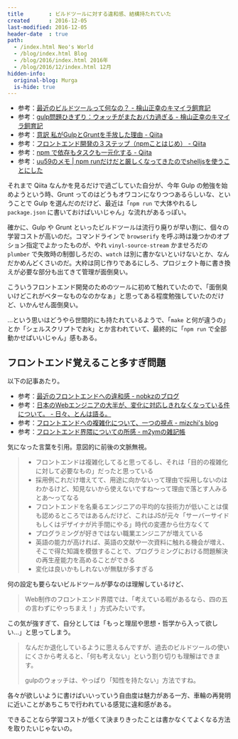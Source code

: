 ```yaml
---
title        : ビルドツールに対する違和感、結構持たれていた
created      : 2016-12-05
last-modified: 2016-12-05
header-date  : true
path:
  - /index.html Neo's World
  - /blog/index.html Blog
  - /blog/2016/index.html 2016年
  - /blog/2016/12/index.html 12月
hidden-info:
  original-blog: Murga
  is-hide: true
---
```


- 参考：[最近のビルドツールって何なの？ - 檜山正幸のキマイラ飼育記](http://d.hatena.ne.jp/m-hiyama/20150511/1431306678)
- 参考：[gulp問題ひきずり：ウォッチがまたおバカ過ぎる - 檜山正幸のキマイラ飼育記](http://d.hatena.ne.jp/m-hiyama/20150514/1431563231)
- 参考：[意訳 私がGulpとGruntを手放した理由 - Qiita](http://qiita.com/chuck0523/items/dafdbd19c12efd40e2de)
- 参考：[フロントエンド開発の３ステップ（npmことはじめ） - Qiita](http://qiita.com/hashrock/items/15f4a4961183cfbb2658)
- 参考：[npm で依存もタスクも一元化する - Qiita](http://qiita.com/Jxck_/items/efaff21b977ddc782971)
- 参考：[uu59のメモ | npm runだけだと厳しくなってきたのでshelljsを使うことにした](http://blog.uu59.org/2015-03-08-npm-run-with-shelljs.html)

それまで Qiita なんかを見るだけで過ごしていた自分が、今年 Gulp の勉強を始めようという時、Grunt ってのはどうもオワコンになりつつあるらしいな、ということで Gulp を選んだのだけど、最近は「`npm run` で大体やれるし `package.json` に書いておけばいいじゃん」な流れがあるっぽい。

確かに、Gulp や Grunt といったビルドツールは流行り廃りが早い割に、個々の学習コストが高いのだ。コマンドラインで `browserify` を呼ぶ時は幾つかのオプション指定でよかったものが、やれ `vinyl-source-stream` かませろだの `plumber` で失敗時の制御しろだの、`watch` は別に書かないといけないとか、なんだかめんどくさいのだ。大枠は同じ作りであるにしろ、プロジェクト毎に書き換えが必要な部分も出てきて管理が面倒臭い。

こういうフロントエンド開発のためのツールに初めて触れていたので、「面倒臭いけどこれがベターなものなのかなぁ」と思ってある程度勉強していたのだけど、いかんせん面倒臭い。

…という思いはどうやら世間的にも持たれているようで、「`make` と何が違うの」とか「シェルスクリプトでおk」とか言われていて、最終的に「`npm run` で全部動かせばいいじゃん」感もある。

## フロントエンド覚えること多すぎ問題

以下の記事あたり。

- 参考：[最近のフロントエンドへの違和感 - nobkzのブログ](http://nobkz.hatenadiary.jp/entry/2016/04/11/031009)
- 参考：[日本のWebエンジニアの大半が、変化に対応しきれなくなっている件について。 - 日々、とんは語る。](http://d.hatena.ne.jp/tomoya/20160410/1460274822)
- 参考：[フロントエンドへの複雑化について、一つの視点 - mizchi's blog](http://mizchi.hatenablog.com/entry/2016/04/11/185914)
- 参考：[フロントエンド界隈についての所感 - m2ymの雑記帳](http://cx4a.org/posts/2016-04-12-about-frontend-world.html)

気になった言葉を引用。意図的に前後の文脈無視。

> - フロントエンドは複雑化してると思ってるし、それは「目的の複雑化に対して必要なもの」だったと思っている
> - 採用例これだけ増えてて、用途に向かないって理由で採用しないのはわかるけど、知見ないから使えないですね〜って理由で落とす人みるとあ〜ってなる
> - フロントエンドを名乗るエンジニアの平均的な技術力が低いことは僕も認めるところではあるんだけど、これはJSが元々「サーバーサイドもしくはデザイナが片手間にやる」時代の変遷から仕方なくて
> - プログラミングが好きではない職業エンジニアが増えている
> - 英語の能力が高ければ、英語の文献や一次資料に触れる機会が増え、そこで得た知識を模倣することで、プログラミングにおける問題解決の再生産能力を高めることができる
> - 変化は良いかもしれないが無駄が多すぎる

何の設定も要らないビルドツールが夢なのは理解しているけど、

> Web制作のフロントエンド界隈では、「考えている暇があるなら、四の五の言わずにやっちまえ！」方式みたいです。

この気が強すぎて、自分としては「もっと理屈や思想・哲学から入って欲しい…」と思ってしまう。

> なんだか退化しているように思えるんですが、過去のビルドツールの使いにくさから考えると、「何も考えない」という割り切りも理解はできます。
> 
> gulpのウォッチは、やっぱり「知性を持たない」方法ですね。

各々が欲しいように書けばいいっていう自由度は魅力がある一方、車輪の再発明に近いことがあちこちで行われている感覚に違和感がある。

できることなら学習コストが低くて決まりきったことは書かなくてよくなる方法を取りたいじゃないの。
